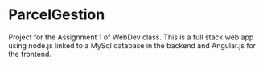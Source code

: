 # ParcelGestion
Project for the Assignment 1 of WebDev class.
This is a full stack web app using node.js linked to a MySql database in the backend and Angular.js for the frontend.
